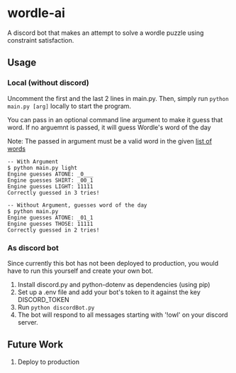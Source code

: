 # wordle-ai

A discord bot that makes an attempt to solve a wordle puzzle using constraint satisfaction.

## Usage

### Local (without discord)

Uncomment the first and the last 2 lines in main.py. Then, simply run `python main.py [arg]` locally to start the program.

You can pass in an optional command line argument to make it guess that word. If no arguemnt is passed, it will guess Wordle's word of the day

Note: The passed in argument must be a valid word in the given [list of words](./Wordle/WordList.py)

```
-- With Argument
$ python main.py light
Engine guesses ATONE: _0___
Engine guesses SHIRT: _00_1
Engine guesses LIGHT: 11111
Correctly guessed in 3 tries!

-- Without Argument, guesses word of the day
$ python main.py
Engine guesses ATONE: _01_1
Engine guesses THOSE: 11111
Correctly guessed in 2 tries!
```

### As discord bot

Since currently this bot has not been deployed to production, you would have to run this yourself and create your own bot.

1. Install discord.py and python-dotenv as dependencies (using pip)
2. Set up a .env file and add your bot's token to it against the key DISCORD_TOKEN
3. Run `python discordBot.py`
4. The bot will respond to all messages starting with '!owl' on your discord server.

## Future Work

1. Deploy to production
